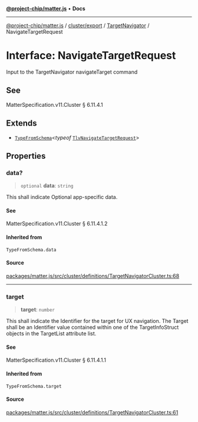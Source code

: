 [**@project-chip/matter.js**](../../../../../README.md) • **Docs**

***

[@project-chip/matter.js](../../../../../modules.md) / [cluster/export](../../../README.md) / [TargetNavigator](../README.md) / NavigateTargetRequest

# Interface: NavigateTargetRequest

Input to the TargetNavigator navigateTarget command

## See

MatterSpecification.v11.Cluster § 6.11.4.1

## Extends

- [`TypeFromSchema`](../../../../../tlv/export/README.md#typefromschemas)\<*typeof* [`TlvNavigateTargetRequest`](../README.md#tlvnavigatetargetrequest)\>

## Properties

### data?

> `optional` **data**: `string`

This shall indicate Optional app-specific data.

#### See

MatterSpecification.v11.Cluster § 6.11.4.1.2

#### Inherited from

`TypeFromSchema.data`

#### Source

[packages/matter.js/src/cluster/definitions/TargetNavigatorCluster.ts:68](https://github.com/project-chip/matter.js/blob/7a8cbb56b87d4ccf34bec5a9a95ab40a1711324f/packages/matter.js/src/cluster/definitions/TargetNavigatorCluster.ts#L68)

***

### target

> **target**: `number`

This shall indicate the Identifier for the target for UX navigation. The Target shall be an Identifier value
contained within one of the TargetInfoStruct objects in the TargetList attribute list.

#### See

MatterSpecification.v11.Cluster § 6.11.4.1.1

#### Inherited from

`TypeFromSchema.target`

#### Source

[packages/matter.js/src/cluster/definitions/TargetNavigatorCluster.ts:61](https://github.com/project-chip/matter.js/blob/7a8cbb56b87d4ccf34bec5a9a95ab40a1711324f/packages/matter.js/src/cluster/definitions/TargetNavigatorCluster.ts#L61)
